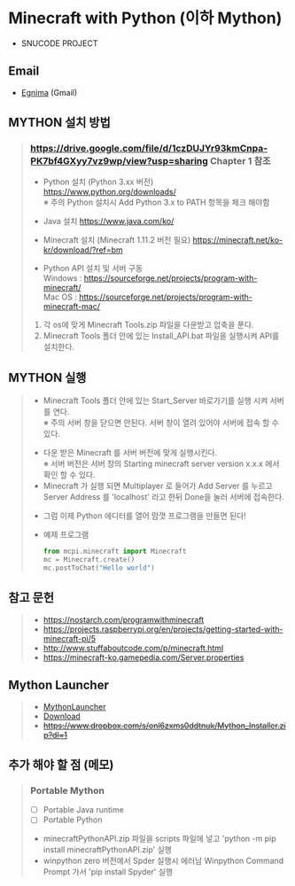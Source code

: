 # Minecraft with Python (이하 Mython)  
* SNUCODE PROJECT

## Email
* [Egnima](chooheonoh@gmail.com) (Gmail)

## MYTHON 설치 방법
> ### https://drive.google.com/file/d/1czDUJYr93kmCnpa-PK7bf4GXyy7vz9wp/view?usp=sharing Chapter 1 참조
>
> * Python 설치 (Python 3.xx 버전) https://www.python.org/downloads/  
> ※ 주의 Python 설치시 Add Python 3.x to PATH 항목을 체크 해야함 <p/>
> * Java 설치 https://www.java.com/ko/ <p/>
> * Minecraft 설치 (Minecraft 1.11.2 버전 필요) https://minecraft.net/ko-kr/download/?ref=bm <p/>
> * Python API 설치 및 서버 구동  
>   Windows : https://sourceforge.net/projects/program-with-minecraft/  
>   Mac OS : https://sourceforge.net/projects/program-with-minecraft-mac/
> 
>  1. 각 os에 맞게 Minecraft Tools.zip 파일을 다운받고 압축을 푼다.
>  2. Minecraft Tools 폴더 안에 있는 Install_API.bat 파일을 실행시켜 API를 설치한다.

## MYTHON 실행
> * Minecraft Tools 폴더 안에 있는 Start_Server 바로가기를 실행 시켜 서버를 연다.   
> ※ 주의 서버 창을 닫으면 안된다. 서버 창이 열려 있어야 서버에 접속 할 수 있다. <p/>
> * 다운 받은 Minecraft 를 서버 버전에 맞게 실행시킨다.  
> ※ 서버 버전은 서버 창의 Starting minecraft server version x.x.x 에서 확인 할 수 있다. 
> * Minecraft 가 실행 되면 Multiplayer 로 들어가 Add Server 를 누르고 Server Address 를 'localhost' 라고 한뒤 Done을 눌러 서버에 접속한다. <p/>
> * 그럼 이제 Python 에디터를 열어 맘껏 프로그램을 만들면 된다! <p/>
> * 예제 프로그램
>    ```python
>    from mcpi.minecraft import Minecraft
>    mc = Minecraft.create()
>    mc.postToChat("Hello world")
>    ```

## 참고 문헌
> * https://nostarch.com/programwithminecraft   
> * https://projects.raspberrypi.org/en/projects/getting-started-with-minecraft-pi/5
> * http://www.stuffaboutcode.com/p/minecraft.html
> * https://minecraft-ko.gamepedia.com/Server.properties

## Mython Launcher
> * [MythonLauncher](https://github.com/Egnima/MythonLauncher.git)
> * [Download](https://www.dropbox.com/s/7osyrgkngfitpq8/Mython_Launcher.zip?dl=1)
> * ~~https://www.dropbox.com/s/onl6zxms0ddtnuk/Mython_Installer.zip?dl=1~~

## 추가 해야 할 점 (메모)
> ### Portable Mython
> - [ ] Portable Java runtime  
> - [ ] Portable Python  
> * minecraftPythonAPI.zip 파일을 scripts 파일에 넣고 'python -m pip install minecraftPythonAPI.zip' 실행
> * winpython zero 버전에서 Spder 실행시 에러남 Winpython Command Prompt 가서 'pip install Spyder' 실행
